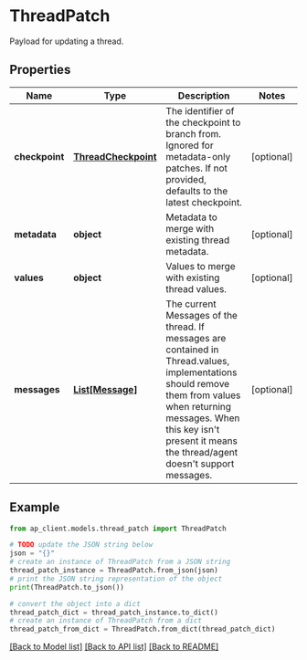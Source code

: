 # ThreadPatch

Payload for updating a thread.

## Properties

Name | Type | Description | Notes
------------ | ------------- | ------------- | -------------
**checkpoint** | [**ThreadCheckpoint**](ThreadCheckpoint.md) | The identifier of the checkpoint to branch from. Ignored for metadata-only patches. If not provided, defaults to the latest checkpoint. | [optional] 
**metadata** | **object** | Metadata to merge with existing thread metadata. | [optional] 
**values** | **object** | Values to merge with existing thread values. | [optional] 
**messages** | [**List[Message]**](Message.md) | The current Messages of the thread. If messages are contained in Thread.values, implementations should remove them from values when returning messages. When this key isn&#39;t present it means the thread/agent doesn&#39;t support messages. | [optional] 

## Example

```python
from ap_client.models.thread_patch import ThreadPatch

# TODO update the JSON string below
json = "{}"
# create an instance of ThreadPatch from a JSON string
thread_patch_instance = ThreadPatch.from_json(json)
# print the JSON string representation of the object
print(ThreadPatch.to_json())

# convert the object into a dict
thread_patch_dict = thread_patch_instance.to_dict()
# create an instance of ThreadPatch from a dict
thread_patch_from_dict = ThreadPatch.from_dict(thread_patch_dict)
```
[[Back to Model list]](../README.md#documentation-for-models) [[Back to API list]](../README.md#documentation-for-api-endpoints) [[Back to README]](../README.md)


